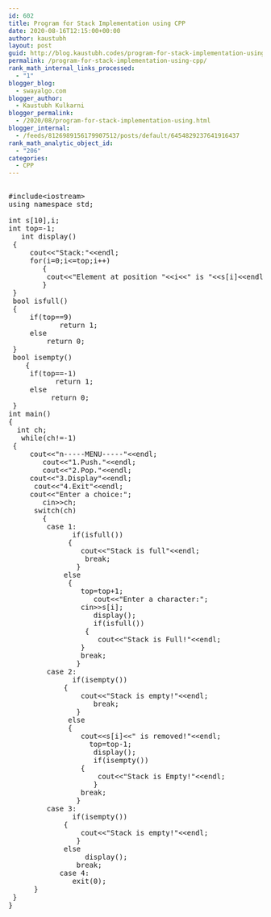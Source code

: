 ```yaml
---
id: 602
title: Program for Stack Implementation using CPP
date: 2020-08-16T12:15:00+00:00
author: kaustubh
layout: post
guid: http://blog.kaustubh.codes/program-for-stack-implementation-using-cpp/
permalink: /program-for-stack-implementation-using-cpp/
rank_math_internal_links_processed:
  - "1"
blogger_blog:
  - swayalgo.com
blogger_author:
  - Kaustubh Kulkarni
blogger_permalink:
  - /2020/08/program-for-stack-implementation-using.html
blogger_internal:
  - /feeds/8126989156179907512/posts/default/6454829237641916437
rank_math_analytic_object_id:
  - "206"
categories:
  - CPP
---
```

<pre><br />#include&lt;iostream><br />using namespace std;<br /><br />int s[10],i;<br />int top=-1;<br />	int display()<br />	{<br />		cout&lt;&lt;"Stack:"&lt;&lt;endl;<br />		for(i=0;i&lt;=top;i++)<br />		{<br />			cout&lt;&lt;"Element at position "&lt;&lt;i&lt;&lt;" is "&lt;&lt;s[i]&lt;&lt;endl;<br />		}<br />	}<br />	bool isfull()<br />	{<br />		if(top==9)<br />			return 1;<br />		else <br />			return 0;<br />	}<br />	bool isempty()<br />	{<br />		if(top==-1)<br />			return 1;<br />		else<br />			return 0;<br />	}<br />int main()<br />{<br />	int ch;<br />	while(ch!=-1)<br />	{<br />		cout&lt;&lt;"n-----MENU-----"&lt;&lt;endl;<br />		cout&lt;&lt;"1.Push."&lt;&lt;endl;<br />		cout&lt;&lt;"2.Pop."&lt;&lt;endl;<br />		cout&lt;&lt;"3.Display"&lt;&lt;endl;<br />		cout&lt;&lt;"4.Exit"&lt;&lt;endl;<br />		cout&lt;&lt;"Enter a choice:";<br />		cin>>ch;<br />		switch(ch)<br />		{<br />			case 1:<br />				if(isfull())<br />				{<br />					cout&lt;&lt;"Stack is full"&lt;&lt;endl;<br />					break;<br />				}<br />				else<br />				{<br />					top=top+1;<br />					cout&lt;&lt;"Enter a character:";<br />					cin>>s[i];<br />					display();<br />					if(isfull())<br />					{<br />						cout&lt;&lt;"Stack is Full!"&lt;&lt;endl;<br />					}<br />					break;<br />				}<br />			case 2:<br />				if(isempty())<br />				{<br />					cout&lt;&lt;"Stack is empty!"&lt;&lt;endl;<br />					break;<br />				}	<br />				else<br />				{<br />					cout&lt;&lt;s[i]&lt;&lt;" is removed!"&lt;&lt;endl;<br />					top=top-1;<br />					display();<br />					if(isempty())<br />					{<br />						cout&lt;&lt;"Stack is Empty!"&lt;&lt;endl;<br />					}<br />					break;<br />				}<br />			case 3:<br />				if(isempty())<br />				{<br />					cout&lt;&lt;"Stack is empty!"&lt;&lt;endl;<br />				}<br />				else<br />					display();<br />				break;<br />			case 4:<br />				exit(0);	<br />		}<br />	}<br />}<br /><br /><br /><br /></pre>